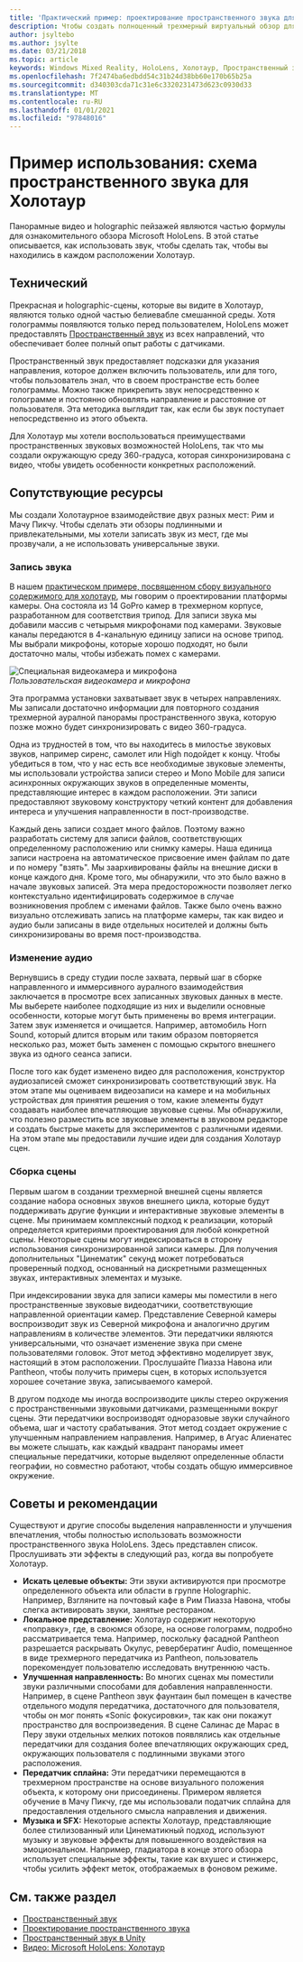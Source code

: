 ```yaml
---
title: 'Практический пример: проектирование пространственного звука для HoloTour'
description: Чтобы создать полноценный трехмерный виртуальный обзор для Microsoft HoloLens, панорамные видео и holographic пейзажей являются частью формулы.
author: jsyltebo
ms.author: jsylte
ms.date: 03/21/2018
ms.topic: article
keywords: Windows Mixed Reality, HoloLens, Холотаур, Пространственный звук, пример внедрения, гарнитура смешанной реальности, гарнитура Windows Mixed Reality, гарнитура виртуальной реальности, HoloLens, МРТК, набор средств для смешанной реальности, аудио
ms.openlocfilehash: 7f2474ba6edbdd54c31b24d38bb60e170b65b25a
ms.sourcegitcommit: d340303cda71c31e6c3320231473d623c0930d33
ms.translationtype: MT
ms.contentlocale: ru-RU
ms.lasthandoff: 01/01/2021
ms.locfileid: "97848016"
---
```

# <a name="case-study-spatial-sound-design-for-holotour"></a>Пример использования: схема пространственного звука для Холотаур

Панорамные видео и holographic пейзажей являются частью формулы для ознакомительного обзора Microsoft HoloLens. В этой статье описывается, как использовать звук, чтобы сделать так, чтобы вы находились в каждом расположении Холотаур.

## <a name="the-tech"></a>Технический

Прекрасная и holographic-сцены, которые вы видите в Холотаур, являются только одной частью белиевабле смешанной среды. Хотя голограммы появляются только перед пользователем, HoloLens может предоставлять [Пространственный звук](spatial-sound.md) из всех направлений, что обеспечивает более полный опыт работы с датчиками.

Пространственный звук предоставляет подсказки для указания направления, которое должен включить пользователь, или для того, чтобы пользователь знал, что в своем пространстве есть более голограммы. Можно также прикрепить звук непосредственно к голограмме и постоянно обновлять направление и расстояние от пользователя. Эта методика выглядит так, как если бы звук поступает непосредственно из этого объекта.

Для Холотаур мы хотели воспользоваться преимуществами пространственных звуковых возможностей HoloLens, так что мы создали окружающую среду 360-градуса, которая синхронизирована с видео, чтобы увидеть особенности конкретных расположений.

## <a name="behind-the-scenes"></a>Сопутствующие ресурсы

Мы создали Холотаурное взаимодействие двух разных мест: Рим и Мачу Пикчу. Чтобы сделать эти обзоры подлинными и привлекательными, мы хотели записать звук из мест, где мы прозвучали, а не использовать универсальные звуки.

### <a name="capturing-the-audio"></a>Запись звука

В нашем [практическом примере, посвященном сбору визуального содержимого для холотаур](../out-of-scope/case-study-capturing-and-creating-content-for-holotour.md), мы говорим о проектировании платформы камеры. Она состояла из 14 GoPro камер в трехмерном корпусе, разработанном для соответствия трипод. Для записи звука мы добавили массив с четырьмя микрофонами под камерами. Звуковые каналы передаются в 4-канальную единицу записи на основе трипод. Мы выбрали микрофоны, которые хорошо подходят, но были достаточно малы, чтобы избежать помех с камерами.

![Специальная видеокамера и микрофона](images/camera-rig-microphones-300px.png)<br>
*Пользовательская видеокамера и микрофона*

Эта программа установки захватывает звук в четырех направлениях. Мы записали достаточно информации для повторного создания трехмерной ауралной панорамы пространственного звука, которую позже можно будет синхронизировать с видео 360-градуса.

Одна из трудностей в том, что вы находитесь в милостье звуковых звуков, например сиренс, самолет или High подойдет к концу. Чтобы убедиться в том, что у нас есть все необходимые звуковые элементы, мы использовали устройства записи стерео и Mono Mobile для записи асинхронных окружающих звуков в определенные моменты, представляющие интерес в каждом расположении. Эти записи предоставляют звуковому конструктору четкий контент для добавления интереса и улучшения направленности в пост-производстве.

Каждый день записи создает много файлов. Поэтому важно разработать систему для записи файлов, соответствующих определенному расположению или снимку камеры. Наша единица записи настроена на автоматическое присвоение имен файлам по дате и по номеру "взять". Мы заархивированы файлы на внешние диски в конце каждого дня. Кроме того, мы обнаружили, что это было важно в начале звуковых записей. Эта мера предосторожности позволяет легко контекстуально идентифицировать содержимое в случае возникновения проблем с именами файлов. Также было очень важно визуально отслеживать запись на платформе камеры, так как видео и аудио были записаны в виде отдельных носителей и должны быть синхронизированы во время пост-производства.

### <a name="editing-the-audio"></a>Изменение аудио

Вернувшись в среду студии после захвата, первый шаг в сборке направленного и иммерсивного ауралного взаимодействия заключается в просмотре всех записанных звуковых данных в месте. Мы выберете наиболее подходящие из них и выделили основные особенности, которые могут быть применены во время интеграции. Затем звук изменяется и очищается. Например, автомобиль Horn Sound, который длится вторым или таким образом повторяется несколько раз, может быть заменен с помощью скрытого внешнего звука из одного сеанса записи.

После того как будет изменено видео для расположения, конструктор аудиозаписей сможет синхронизировать соответствующий звук. На этом этапе мы оцениваем видеозаписи на камере и на мобильных устройствах для принятия решения о том, какие элементы будут создавать наиболее впечатляющие звуковые сцены. Мы обнаружили, что полезно разместить все звуковые элементы в звуковом редакторе и создать быстрые макеты для экспериментов с различными идеями. На этом этапе мы предоставили лучшие идеи для создания Холотаур сцен.

### <a name="assembling-the-scene"></a>Сборка сцены

Первым шагом в создании трехмерной внешней сцены является создание набора основных звуков внешнего цикла, которые будут поддерживать другие функции и интерактивные звуковые элементы в сцене. Мы принимаем комплексный подход к реализации, который определяется критериями проектирования для любой конкретной сцены. Некоторые сцены могут индексироваться в сторону использования синхронизированной записи камеры. Для получения дополнительных "Цинематик" секунд может потребоваться проверенный подход, основанный на дискретными размещенных звуках, интерактивных элементах и музыке.

При индексировании звука для записи камеры мы поместили в него пространственные звуковые видеодатчики, соответствующие направленной ориентации камер. Представление Северной камеры воспроизводит звук из Северной микрофона и аналогично другим направлениям в количестве элементов. Эти передатчики являются универсальными, что означает изменение звука при смене пользователями головок. Этот метод эффективно моделирует звук, настоящий в этом расположении. Прослушайте Пиазза Навона или Pantheon, чтобы получить примеры сцен, в которых используется хорошее сочетание звука, записываемого камерой.

В другом подходе мы иногда воспроизводите циклы стерео окружения с пространственными звуковыми датчиками, размещенными вокруг сцены. Эти передатчики воспроизводят одноразовые звуки случайного объема, шаг и частоту срабатывания. Этот метод создает окружение с улучшенным направлением направления. Например, в Агуас Алиенатес вы можете слышать, как каждый квадрант панорамы имеет специальные передатчики, которые выделяют определенные области географии, но совместно работают, чтобы создать общую иммерсивное окружение.

## <a name="tips-and-tricks"></a>Советы и рекомендации

Существуют и другие способы выделения направленности и улучшения впечатления, чтобы полностью использовать возможности пространственного звука HoloLens. Здесь представлен список. Прослушивать эти эффекты в следующий раз, когда вы попробуете Холотаур.
* **Искать целевые объекты:** Эти звуки активируются при просмотре определенного объекта или области в группе Holographic. Например, Взгляните на почтовый кафе в Рим Пиазза Навона, чтобы слегка активировать звуки, занятые рестораном.
* **Локальное представление:** Холотаур содержит некоторую «поправку», где, в своюмся обзоре, на основе голограмм, подробно рассматривается тема. Например, поскольку фасадной Pantheon разрешается раскрывать Окулус, ревербератинг Audio, помещенное в виде трехмерного передатчика из Pantheon, пользователь порекомендует пользователю исследовать внутреннюю часть.
* **Улучшенная направленность:** Во многих сценах мы поместили звуки различными способами для добавления направленности. Например, в сцене Pantheon звук фаунтаин был помещен в качестве отдельного модуля передатчика, достаточного для пользователя, чтобы он мог понять «Sonic фокусировки», так как они покажут пространство для воспроизведения. В сцене Салинас де Марас в Перу звуки отдельных мелких потоков появлялись как отдельные передатчики для создания более впечатляющих окружающих сред, окружающих пользователя с подлинными звуками этого расположения.
* **Передатчик сплайна:** Эти передатчики перемещаются в трехмерном пространстве на основе визуального положения объекта, к которому они присоединены. Примером является обучение в Мачу Пикчу, где мы использовали податчик сплайна для предоставления отдельного смысла направления и движения.
* **Музыка и SFX:** Некоторые аспекты Холотаур, представляющие более стилизованный или Цинематикный подход, используют музыку и звуковые эффекты для повышенного воздействия на эмоциональном. Например, гладиатора в конце этого обзора использует специальные эффекты, такие как вхушес и стинжерс, чтобы усилить эффект меток, отображаемых в фоновом режиме.

## <a name="see-also"></a>См. также раздел

* [Пространственный звук](spatial-sound.md)
* [Проектирование пространственного звука](spatial-sound-design.md)
* [Пространственный звук в Unity](../develop/unity/spatial-sound-in-unity.md)
* [Видео: Microsoft HoloLens: Холотаур](https://www.youtube.com/watch?v=pLd9WPlaMpY)
